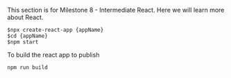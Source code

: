 This section is for Milestone 8 - Intermediate React. Here we will learn more about React.

```
$npx create-react-app {appName}
$cd {appName}
$npm start
```

To build the react app to publish
```
npm run build
```
